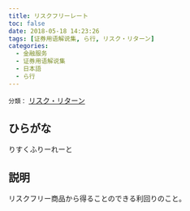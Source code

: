 ```yaml
---
title: リスクフリーレート
toc: false
date: 2018-05-18 14:23:26
tags: [证券用语解说集, ら行, リスク・リターン]
categories:
  - 金融服务
  - 证券用语解说集
  - 日本語
  - ら行
---
```


`分類：` [リスク・リターン](/tags/リスク・リターン/)

## ひらがな

りすくふりーれーと

## 説明

リスクフリー商品から得ることのできる利回りのこと。
